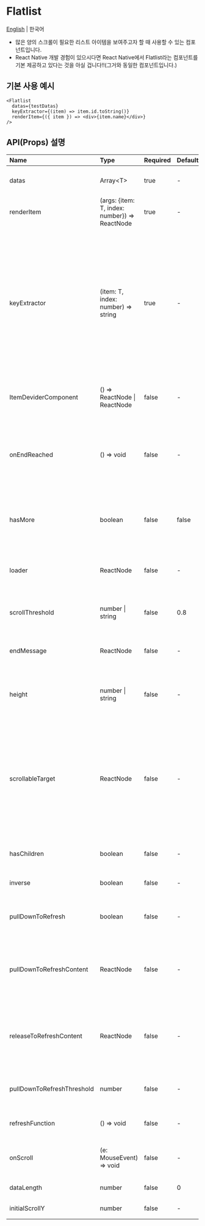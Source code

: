 # Flatlist

[English](../en/component_flatlist.md) | 한국어

- 많은 양의 스크롤이 필요한 리스트 아이템을 보여주고자 할 때
  사용할 수 있는 컴포넌트입니다.
- React Native 개발 경험이 있으시다면 React Native에서 Flatlist라는 컴포넌트를 기본 제공하고 있다는 것을 아실 겁니다!!(그거와 동일한 컴포넌트입니다.)

## 기본 사용 예시

```tsx
<Flatlist
  datas={testDatas}
  keyExtractor={(item) => item.id.toString()}
  renderItem={({ item }) => <div>{item.name}</div>}
/>
```

## API(Props) 설명

| Name                       | Type                                          | Required | Default | Description                                                                                                                                                                                              |
| :------------------------- | :-------------------------------------------- | :------- | :------ | :------------------------------------------------------------------------------------------------------------------------------------------------------------------------------------------------------- |
| datas                      | Array\<T>                                     | true     | -       | 렌더링할 컴포넌드들의 데이터 배열                                                                                                                                                                        |
| renderItem                 | (args: {item: T, index: number}) => ReactNode | true     | -       | 렌더링해서 보여줄 Item 컴포넌트                                                                                                                                                                          |
| keyExtractor               | (item: T, index: number) => string            | true     | -       | 아이템 컴포넌트들의 key props를 변환하는 메서드 <br>- 데이터 양이 많은 것을 전제로 하기 때문에 숫자 대신 문자열이 들어갑니다.<br>- 이 함수만 선언하면 renderItem에서 key props를 선언하지 않아도 됩니다. |
| ItemDeviderComponent       | () => ReactNode \| ReactNode                  | false    | -       | 각 아이템 컴포넌트 사이에 구분자 역할로 추가할 컴포넌트                                                                                                                                                  |
| onEndReached               | () => void                                    | false    | -       | 스크롤 영역 하단에 도달했을 때 호출하는 이벤트 <br>- 페이징을 위한 데이터 fetching에 사용                                                                                                                |
| hasMore                    | boolean                                       | false    | false   | 스크롤 영역 하단에 도달했을 때 `onEndReached` 이벤트를 호출할지 여부 결정                                                                                                                                |
| loader                     | ReactNode                                     | false    | -       | 다음 데이터를 fetching하는 동안 보여줄 fallback UI 컴포넌트                                                                                                                                              |
| scrollThreshold            | number \| string                              | false    | 0.8     | InfiniteScroll이 다음에 호출할 시점을 정의하는 임계값                                                                                                                                                    |
| endMessage                 | ReactNode                                     | false    | -       | 스크롤 영역 하단에 도달했을 때 보여줄 메시지                                                                                                                                                             |
| height                     | number \| string                              | false    | -       | 고정 높이 스크롤 컨텐츠를 사용하고 싶은 경우, 그 때 지정할 높이값                                                                                                                                        |
| scrollableTarget           | ReactNode                                     | false    | -       | InfiniteScroll 구성 요소에 오버플로 스크롤바를 이미 제공하고 있는 (부모) DOM 요소에 대한 참조 <br>- DOM 요소의 ID를 등록하면, 해당 ID를 가진 DOM 요소가 스크롤 영역으로 사용됨                           |
| hasChildren                | boolean                                       | false    | -       | 스크롤 영역에 자식 요소가 있는지 여부                                                                                                                                                                    |
| inverse                    | boolean                                       | false    | -       | InfiniteScroll을 최상단에 설정할지 여부                                                                                                                                                                  |
| pullDownToRefresh          | boolean                                       | false    | -       | 화면을 아래로 당려 새로 고침 기능을 활성화할지 여부                                                                                                                                                      |
| pullDownToRefreshContent   | ReactNode                                     | false    | -       | 화면을 아래로 당겨 새로 고침 기능을 사용할 때, 새로 고침이 시작되기 전에 보여줄 컴포넌트                                                                                                                 |
| releaseToRefreshContent    | ReactNode                                     | false    | -       | 화면을 아래로 당겨 새로 고침 기능을 사용할 때, 새로 고침이 시작된 후 보여줄 컴포넌트                                                                                                                     |
| pullDownToRefreshThreshold | number                                        | false    | -       | 사용자가 새로고침을 위해 당겨야 하는 최소 거리                                                                                                                                                           |
| refreshFunction            | () => void                                    | false    | -       | 새로고침을 위해 호출하는 함수                                                                                                                                                                            |
| onScroll                   | (e: MouseEvent) => void                       | false    | -       | 스크롤 이벤트가 발생할 때마다 호출되는 함수                                                                                                                                                              |
| dataLength                 | number                                        | false    | 0       | 스크롤 영역의 데이터 길이                                                                                                                                                                                |
| initialScrollY             | number                                        | false    | -       | 초기 스크롤 위치                                                                                                                                                                                         |
